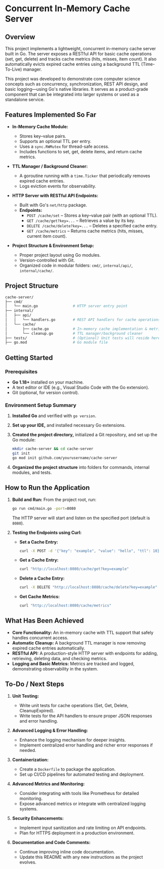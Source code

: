 # Concurrent In-Memory Cache Server

## Overview

This project implements a lightweight, concurrent in-memory cache server built in Go. The server exposes a RESTful API for basic cache operations (set, get, delete) and tracks cache metrics (hits, misses, item count). It also automatically evicts expired cache entries using a background TTL (Time-To-Live) manager.

This project was developed to demonstrate core computer science concepts such as concurrency, synchronization, REST API design, and basic logging—using Go's native libraries. It serves as a product-grade component that can be integrated into larger systems or used as a standalone service.

## Features Implemented So Far

- **In-Memory Cache Module:**  
  - Stores key–value pairs.
  - Supports an optional TTL per entry.
  - Uses a `sync.RWMutex` for thread-safe access.
  - Includes functions to set, get, delete items, and return cache metrics.
  
- **TTL Manager / Background Cleaner:**  
  - A goroutine running with a `time.Ticker` that periodically removes expired cache entries.
  - Logs eviction events for observability.
  
- **HTTP Server with RESTful API Endpoints:**  
  - Built with Go's `net/http` package.
  - **Endpoints:**
    - `POST /cache/set` – Stores a key–value pair (with an optional TTL).
    - `GET /cache/get?key=...` – Retrieves a value by its key.
    - `DELETE /cache/delete?key=...` – Deletes a specified cache entry.
    - `GET /cache/metrics` – Returns cache metrics (hits, misses, current item count).

- **Project Structure & Environment Setup:**  
  - Proper project layout using Go modules.
  - Version-controlled with Git.
  - Organized code in modular folders: `cmd/`, `internal/api/`, `internal/cache/`.

## Project Structure

```bash
cache-server/
├── cmd/
│   └── main.go                # HTTP server entry point
├── internal/
│   ├── api/
│   │   └── handlers.go        # REST API handlers for cache operations
│   └── cache/
│       ├── cache.go           # In-memory cache implementation & metrics
│       └── cleanup.go         # TTL manager/background cleaner
├── tests/                     # (Optional) Unit tests will reside here
├── go.mod                     # Go module file
```

## Getting Started

### Prerequisites

- **Go 1.18+** installed on your machine.
- A text editor or IDE (e.g., Visual Studio Code with the Go extension).
- Git (optional, for version control).

### Environment Setup Summary

1. **Installed Go** and verified with `go version`.
2. **Set up your IDE,** and installed necessary Go extensions.
3. **Created the project directory,** initialized a Git repository, and set up the Go module:

   ```bash
   mkdir cache-server && cd cache-server
   git init
   go mod init github.com/yourusername/cache-server
   ```

4. **Organized the project structure** into folders for commands, internal modules, and tests.

## How to Run the Application

1. **Build and Run:** From the project root, run:

   ```bash
   go run cmd/main.go -port=8080
   ```

   The HTTP server will start and listen on the specified port (default is `8080`).

2. **Testing the Endpoints using Curl:**
   - **Set a Cache Entry:**

     ```bash
     curl -X POST -d '{"key": "example", "value": "hello", "ttl": 10}' http://localhost:8080/cache/set
     ```

   - **Get a Cache Entry:**

     ```bash
     curl "http://localhost:8080/cache/get?key=example"
     ```

   - **Delete a Cache Entry:**

     ```bash
     curl -X DELETE "http://localhost:8080/cache/delete?key=example"
     ```

   - **Get Cache Metrics:**

     ```bash
     curl "http://localhost:8080/cache/metrics"
     ```

## What Has Been Achieved

- **Core Functionality:** An in-memory cache with TTL support that safely handles concurrent access.
- **Automatic Cleanup:** A background TTL manager is now removing expired cache entries automatically.
- **RESTful API:** A production-style HTTP server with endpoints for adding, retrieving, deleting data, and checking metrics.
- **Logging and Basic Metrics:** Metrics are tracked and logged, demonstrating observability in the system.

## To-Do / Next Steps

1. **Unit Testing:**
   - Write unit tests for cache operations (Set, Get, Delete, CleanupExpired).
   - Write tests for the API handlers to ensure proper JSON responses and error handling.

2. **Advanced Logging & Error Handling:**
   - Enhance the logging mechanism for deeper insights.
   - Implement centralized error handling and richer error responses if needed.

3. **Containerization:**
   - Create a `Dockerfile` to package the application.
   - Set up CI/CD pipelines for automated testing and deployment.

4. **Advanced Metrics and Monitoring:**
   - Consider integrating with tools like Prometheus for detailed monitoring.
   - Expose advanced metrics or integrate with centralized logging systems.

5. **Security Enhancements:**
   - Implement input sanitization and rate limiting on API endpoints.
   - Plan for HTTPS deployment in a production environment.

6. **Documentation and Code Comments:**
   - Continue improving inline code documentation.
   - Update this README with any new instructions as the project evolves.
